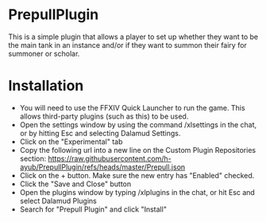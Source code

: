 # PrepullPlugin

This is a simple plugin that allows a player to set up whether they want to be the main tank in an instance and/or if they want to summon their fairy for summoner or scholar.

# Installation


* You will need to use the FFXIV Quick Launcher to run the game. This allows third-party plugins (such as this) to be used.
* Open the settings window by using the command /xlsettings in the chat, or by hitting Esc and selecting Dalamud Settings.
* Click on the "Experimental" tab
* Copy the following url into a new line on the Custom Plugin Repositories section: https://raw.githubusercontent.com/h-ayub/PrepullPlugin/refs/heads/master/Prepull.json
* Click on the + button. Make sure the new entry has "Enabled" checked.
* Click the "Save and Close" button
* Open the plugins window by typing /xlplugins in the chat, or hit Esc and select Dalamud Plugins
* Search for "Prepull Plugin" and click "Install"
